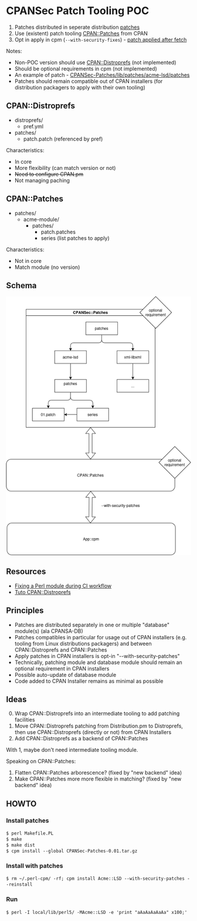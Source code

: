 # CPANSec Patch Tooling POC
1. Patches distributed in seperate distribution [patches](CPANSec-Patches/lib/patches/)
2. Use (existent) patch tooling [CPAN::Patches](https://metacpan.org/pod/CPAN::Patches) from CPAN
3. Opt in apply in cpm (`--with-security-fixes`) - [patch applied after fetch](https://github.com/thibaultduponchelle/cpansec-patch-tooling-poc/blob/main/cpm/lib/App/cpm/Worker/Installer.pm#L216-L225)

Notes:
- Non-POC version should use [CPAN::Distroprefs](https://metacpan.org/pod/CPAN::Distroprefs) (not implemented)
- Should be optional requirements in cpm (not implemented)
- An example of patch - [CPANSec-Patches/lib/patches/acme-lsd/patches](CPANSec-Patches/lib/patches/acme-lsd/patches)
- Patches should remain compatible out of CPAN installers (for distribution packagers to apply with their own tooling)

## CPAN::Distroprefs
- distroprefs/
  - pref.yml 
- patches/
  - patch.patch (referenced by pref) 

Characteristics:
- In core
- More flexibility (can match version or not)
- ~~Need to configure CPAN.pm~~
- Not managing paching

## CPAN::Patches
- patches/
  - acme-module/
    - patches/
      - patch.patches
      - series (list patches to apply)

Characteristics:
- Not in core
- Match module (no version)



## Schema
![CPANSec patch tooling POC](cpansec-patch-tooling-poc.png)

## Resources
- [Fixing a Perl module during CI workflow](https://briandfoy.github.io/fixing-a-perl-module-in-the-middle-of-a-github-workflow/)
- [Tuto CPAN::Distroprefs](https://briandfoy.github.io/a-cpan-distroprefs-example/)

## Principles
- Patches are distributed separately in one or multiple "database" module(s) (ala CPANSA-DB)
- Patches compatibles in particular for usage out of CPAN installers (e.g. tooling from Linux distributions packagers) and between CPAN::Distroprefs and CPAN::Patches
- Apply patches in CPAN installers is opt-in "--with-security-patches"
- Technically, patching module and database module should remain an optional requirement in CPAN installers
- Possible auto-update of database module
- Code added to CPAN Installer remains as minimal as possible

## Ideas
0. Wrap CPAN::Distroprefs into an intermediate tooling to add patching facilities
1. Move CPAN::Distroprefs patching from Distribution.pm to Distroprefs, then use CPAN::Distroprefs (directly or not) from CPAN Installers
2. Add CPAN::Distroprefs as a backend of CPAN::Patches

With 1, maybe don't need intermediate tooling module.

Speaking on CPAN::Patches:
1. Flatten CPAN::Patches arborescence? (fixed by "new backend" idea)
2. Make CPAN::Patches more more flexible in matching? (fixed by "new backend" idea)

## HOWTO
### Install patches
```
$ perl Makefile.PL
$ make 
$ make dist
$ cpm install --global CPANSec-Patches-0.01.tar.gz
```

### Install with patches
```
$ rm ~/.perl-cpm/ -rf; cpm install Acme::LSD --with-security-patches --reinstall
```

### Run
```
$ perl -I local/lib/perl5/ -MAcme::LSD -e 'print "aAaAaAaAaAa" x100;'
```


